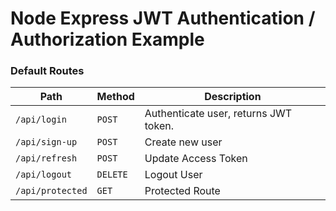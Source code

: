 # Node Express JWT Authentication / Authorization Example

### Default Routes

| Path | Method | Description |
| - | - | - |
| `/api/login` | `POST` | Authenticate user, returns JWT token.|
| `/api/sign-up` | `POST` | Create new user|
| `/api/refresh` | `POST` | Update Access Token |
| `/api/logout` | `DELETE` | Logout User |
| `/api/protected` | `GET` | Protected Route |